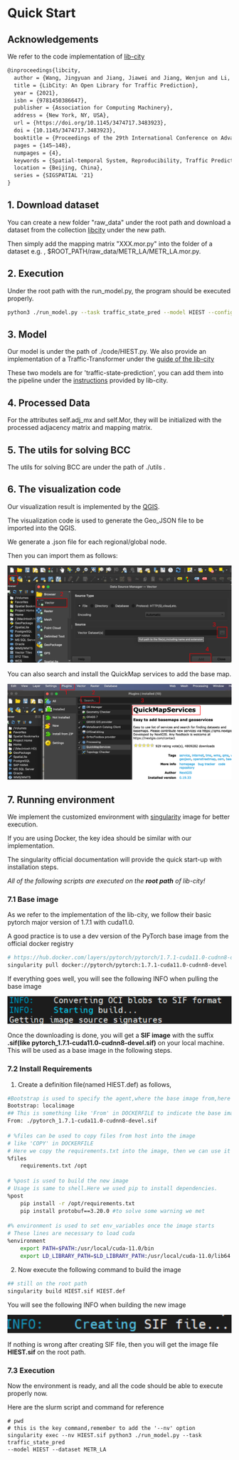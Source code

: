 # Quick Start

## Acknowledgements

We refer to the code implementation of [lib-city](https://bigscity-libcity-docs.readthedocs.io/en/latest/get_started/quick_start.html)

```latex
@inproceedings{libcity,
  author = {Wang, Jingyuan and Jiang, Jiawei and Jiang, Wenjun and Li, Chao and Zhao, Wayne Xin},
  title = {LibCity: An Open Library for Traffic Prediction},
  year = {2021},
  isbn = {9781450386647},
  publisher = {Association for Computing Machinery},
  address = {New York, NY, USA},
  url = {https://doi.org/10.1145/3474717.3483923},
  doi = {10.1145/3474717.3483923},
  booktitle = {Proceedings of the 29th International Conference on Advances in Geographic Information Systems},
  pages = {145–148},
  numpages = {4},
  keywords = {Spatial-temporal System, Reproducibility, Traffic Prediction},
  location = {Beijing, China},
  series = {SIGSPATIAL '21}
}
```


## 1. Download dataset

You can create a new folder "raw_data" under the root path and download a dataset from the collection [libcity](https://bigscity-libcity-docs.readthedocs.io/en/latest/tutorial/install_quick_start.html#download-one-dataset) under the new path.

Then simply add the mapping matrix "XXX.mor.py" into the folder of a dataset e.g. ,  $ROOT_PATH/raw_data/METR_LA/METR_LA.mor.py. 



## 2. Execution

Under the root path with the run_model.py, the program should be executed properly.

```bash
python3 ./run_model.py --task traffic_state_pred --model HIEST --config configs --dataset METR_LA
```



## 3. Model

Our model is under the path of ./code/HIEST.py.
We also provide an implementation of a Traffic-Transformer under the [guide of the lib-city](https://bigscity-libcity-docs.readthedocs.io/en/latest/developer_guide/implemented_models.html) 

These two models are for 'traffic-state-prediction', you can add them into the pipeline under the [instructions]((https://bigscity-libcity-docs.readthedocs.io/en/latest/developer_guide/implemented_models.html) ) provided by lib-city.

## 4. Processed Data

For the attributes self.adj_mx and self.Mor, they will be initialized with the processed adjacency matrix and mapping matrix.

## 5. The utils for solving BCC

The utils for solving BCC are under the path of ./utils .

## 6. The visualization code

Our visualization result is implemented by the [QGIS](https://qgis.org/en/site/).

The visualization code is used to generate the Geo_JSON file to be imported into the QGIS.

We generate a .json file for each regional/global node.

Then you can import them as follows:

![image-2](./README.assets/2.png)

You can also search and install the QuickMap services to add the base map.

![image-3](./README.assets/3.png)

## 7. Running environment


We implement the customized environment with [singularity](https://docs.sylabs.io/guides/3.7/user-guide/index.html) image for better execution.

If you are using Docker, the key idea should be similar with our implementation.

The singularity official documentation will provide the quick start-up with installation steps.

*All of the following scripts are executed on the **root path** of lib-city!*

### 7.1 Base image

As we refer to the implementation of the lib-city, we follow their basic pytorch major version of 1.7.1 with cuda11.0.

A good practice is to use a dev version of the PyTorch base image from the official docker registry

```sh
# https://hub.docker.com/layers/pytorch/pytorch/1.7.1-cuda11.0-cudnn8-devel/images/sha256-f0d0c1b5d4e170b4d2548d64026755421f8c0df185af2c4679085a7edc34d150?context=explore
singularity pull docker://pytorch/pytorch:1.7.1-cuda11.0-cudnn8-devel
```

If everything goes well, you will see the following INFO when pulling the base image

![image-0](./README.assets/0.png)

Once the downloading is done, you will get a **SIF image** with the suffix **.sif(like pytorch_1.7.1-cuda11.0-cudnn8-devel.sif)** on your local machine. This will be used as a base image in the following steps.

### 7.2 Install Requirements

1. Create a definition file(named HIEST.def) as follows,

```sh
#Bootstrap is used to specify the agent,where the base image from,here localimage means to build from a local image
Bootstrap: localimage
## This is something like 'From' in DOCKERFILE to indicate the base image
From: ./pytorch_1.7.1-cuda11.0-cudnn8-devel.sif

# %files can be used to copy files from host into the image
# like 'COPY' in DOCKERFILE
# Here we copy the requirements.txt into the image, then we can use it to install the required dependencies.
%files
    requirements.txt /opt

# %post is used to build the new image
# Usage is same to shell.Here we used pip to install dependencies.
%post
    pip install -r /opt/requirements.txt
    pip install protobuf==3.20.0 #to solve some warning we met
 
#% environment is used to set env_variables once the image starts
# These lines are necessary to load cuda
%environment
    export PATH=$PATH:/usr/local/cuda-11.0/bin
    export LD_LIBRARY_PATH=$LD_LIBRARY_PATH:/usr/local/cuda-11.0/lib64:/usr/lib/x86_64-linux-gnu
```

2. Now execute the following command to build the image

```sh
## still on the root path
singularity build HIEST.sif HIEST.def
```

You will see the following INFO when building the new image

![image-1](./README.assets/1.png)

If nothing is wrong after creating SIF file, then you will get the image file **HIEST.sif** on the root path.

### 7.3 Execution

Now the environment is ready, and all the code should be able to execute properly now.

Here are the slurm script and command for reference

```shell
# pwd
# this is the key command,remember to add the '--nv' option
singularity exec --nv HIEST.sif python3 ./run_model.py --task traffic_state_pred
--model HIEST --dataset METR_LA
```

